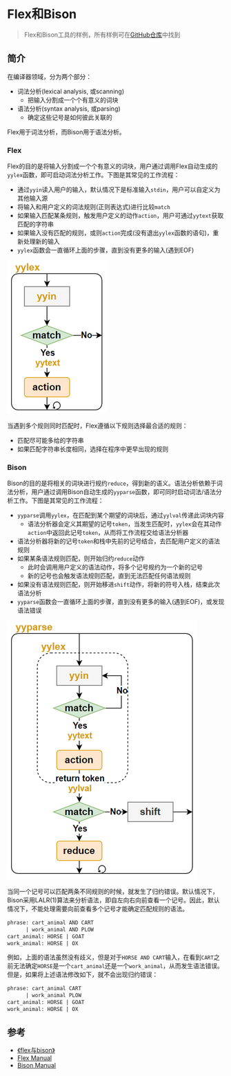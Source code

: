 # Flex和Bison

> Flex和Bison工具的样例，所有样例可在[GitHub仓库](https://github.com/LittleBee1024/learning_book/tree/main/docs/topics/flex_bison/code)中找到

## 简介

在编译器领域，分为两个部分：

* 词法分析(lexical analysis, 或scanning)
    * 把输入分割成一个个有意义的词块
* 语法分析(syntax analysis, 或parsing)
    * 确定这些记号是如何彼此关联的

Flex用于词法分析，而Bison用于语法分析。

### Flex

Flex的目的是将输入分割成一个个有意义的词块，用户通过调用Flex自动生成的`yylex`函数，即可启动词法分析工作。下图是其常见的工作流程：

* 通过`yyin`读入用户的输入，默认情况下是标准输入`stdin`，用户可以自定义为其他输入源
* 将输入和用户定义的词法规则(正则表达式)进行比较`match`
* 如果输入匹配某条规则，触发用户定义的动作`action`，用户可通过`yytext`获取匹配的字符串
* 如果输入没有匹配的规则，或则`action`完成(没有退出`yylex`函数的语句)，重新处理新的输入
* `yylex`函数会一直循环上面的步骤，直到没有更多的输入(遇到EOF)

![flex](./image/flex.png)

当遇到多个规则同时匹配时，Flex遵循以下规则选择最合适的规则：

* 匹配尽可能多给的字符串
* 如果匹配字符串长度相同，选择在程序中更早出现的规则

### Bison

Bison的目的是将相关的词块进行规约`reduce`，得到新的语义。语法分析依赖于词法分析，用户通过调用Bison自动生成的`yyparse`函数，即可同时启动词法/语法分析工作。下图是其常见的工作流程：

* `yyparse`调用`yylex`，在匹配到某个期望的词块后，通过`yylval`传递此词块内容
    * 语法分析器会定义其期望的记号`token`，当发生匹配时，`yylex`会在其动作`action`中返回此记号`token`，从而将工作流程交给语法分析器
* 语法分析器将新的记号`token`和栈中先前的记号结合，去匹配用户定义的语法规则
* 如果某条语法规则匹配，则开始归约`reduce`动作
    * 此时会调用用户定义的语法动作，将多个记号规约为一个新的记号
    * 新的记号也会触发语法规则匹配，直到无法匹配任何语法规则
* 如果没有语法规则匹配，则开始移进`shift`动作，将新的符号入栈，结束此次语法分析
* `yyparse`函数会一直循环上面的步骤，直到没有更多的输入(遇到EOF)，或发现语法错误

![bison](./image/bison.png)

当同一个记号可以匹配两条不同规则的时候，就发生了归约错误。默认情况下，Bison采用LALR(1)算法来分析语法，即自左向右向前查看一个记号。因此，默认情况下，不能处理需要向前查看多个记号才能确定匹配规则的语法。
```
phrase: cart_animal AND CART
      | work_animal AND PLOW
cart_animal: HORSE | GOAT
work_animal: HORSE | OX
```
例如，上面的语法虽然没有歧义，但是对于`HORSE AND CART`输入，在看到`CART`之前无法确定`HORSE`是一个`cart_animal`还是一个`work_animal`，从而发生语法错误。但是，如果将上述语法修改如下，就不会出现归约错误：
```
phrase: cart_animal CART
      | work_animal PLOW
cart_animal: HORSE | GOAT
work_animal: HORSE | OX
```

## 参考

* [《flex与bison》](https://1drv.ms/b/s!AkcJSyT7tq80eo_xy7LTpX6PPs4)
* [Flex Manual](https://www.cs.virginia.edu/~cr4bd/flex-manual/index.html#SEC_Contents)
* [Bison Manual](https://www.gnu.org/software/bison/manual/bison.html)
